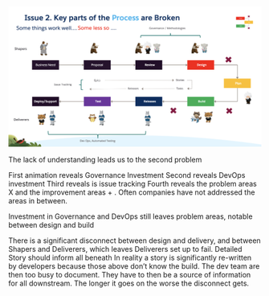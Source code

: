 

![Process Issue](ProcessIssue.png)

The lack of understanding leads us to the second problem

First animation reveals Governance Investment
Second reveals DevOps investment
Third reveals is issue tracking
Fourth reveals the problem areas X and the improvement areas + . Often companies have not addressed the areas in between. 

Investment in Governance and DevOps still leaves problem areas, notable between design and build

There is a significant disconnect between design and delivery, and between Shapers and Deliverers, which leaves Deliverers set up to fail.
Detailed Story should inform all beneath
In reality a story is significantly re-written by developers because those above don’t know the build. The dev team are then too busy to document. They have to then be a source of information for all downstream. The longer it goes on the worse the disconnect gets.





